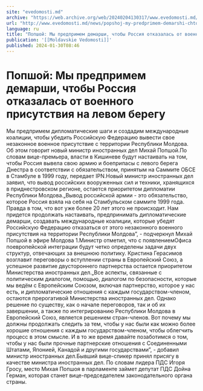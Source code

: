 ```yaml
---
site: "evedomosti.md"
archive: "https://web.archive.org/web/20240204130317/www.evedomosti.md/news/popshoj-my-predprimem-demarshi-chtoby-rossiya-otkazalas-ot-v"
url: "http://www.evedomosti.md/news/popshoj-my-predprimem-demarshi-chtoby-rossiya-otkazalas-ot-v"
language: ru
title: "Попшой: Мы предпримем демарши, чтобы Россия отказалась от военного присутствия на левом берегу"
publication: '[[Moldavskie Vedomosti]]'
published: 2024-01-30T08:46
---
```


# Попшой: Мы предпримем демарши, чтобы Россия отказалась от военного присутствия на левом берегу

Мы предпримем дипломатические шаги и создадим международные коалиции, чтобы убедить Российскую Федерацию вывести свое незаконное военное присутствие с территории Республики Молдова. Об этом говорит новый министр иностранных дел Михай Попшой.По словам вице-премьера, власти в Кишиневе будут настаивать на том, чтобы Россия вывела свою армию и боеприпасы с левого берега Днестра в соответствии с обязательством, принятым на Саммите ОБСЕ в Стамбуле в 1999 году, передает IPN.Новый министр иностранных дел заявил, что вывод российских вооруженных сил и техники, хранящихся в приднестровском регионе, остается приоритетом дипломатии Республики Молдова.„Вывод российской армии - это обязательство, которое Россия взяла на себя на Стамбульском саммите 1999 года. Правда в том, что вот уже более 20 лет этого не происходит. Нам придется продолжать настаивать, предпринимать дипломатические демарши, создавать международные коалиции, которые убедят Российскую Федерацию отказаться от этого незаконного военного присутствия на территории Республики Молдова”, - подчеркнул Михай Попшой в эфире Молдова 1.Министр отметил, что с появлениемОфиса поевропейской интеграции будут четко определены задачи двух структур, отвечающих за внешнюю политику. Кристина Герасимов возглавит переговоры о вступлении страны в Европейский Союз, а успешное развитие двустороннего партнерства остается приоритетом Министерства иностранных дел.„Все аспекты, связанные с политическим диалогом, помощью, диалогом по безопасности, которые мы ведём с Европейским Союзом, включая партнерство, которое у нас есть, и дипломатические отношения с каждым государством-членом, остаются прерогативой Министерства иностранных дел. Однако решение по существу, как о начале переговоров, так и об их завершении, а также по интегрированию Республики Молдова в Европейский Союз, является решением стран-членов. Вот почему мы должны продолжать следить за тем, чтобы у нас были как можно более хорошие отношения с каждым государством-членом, чтобы облегчить процесс в этом смысле. И в то же время давайте позаботимся о том, чтобы у нас были прочные партнерские отношения с Соединенными Штатами, Японией, Канадой и другими государствами”, - добавил министр иностранных дел.Бывший вице-спикер принял присягу в качестве министра иностранных дел. По словам лидера ПДС Игоря Гросу, место Михая Попшоя в парламенте займет депутат ПДС Дойна Герман, которая станет вице-председателем законодательного органа страны.